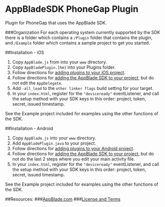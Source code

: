 AppBladeSDK PhoneGap Plugin
===================

Plugin for PhoneGap that uses the AppBlade SDK.

###Organization
For each operating system currently supported by the SDK there is a folder which contains a `/Plugin` folder that contains the plugin, and `/Example` folder which contains a sample project to get you started.

##Installation - iOS

1. Copy `AppBlade.js` from into your `www` directory.
2. Copy `AppBladePlugin.[hm]` into your Plugins folder.
3. Follow directions for [adding plugins to your iOS project](http://wiki.phonegap.com/w/page/43708792/How%20to%20Install%20a%20PhoneGap%20Plugin%20for%20iOS).
3. Follow directions for [adding the AppBlade SDK to your project](http://github.com/AppBlade/SDK), but do not edit the `AppDelegate`.
4. Add `-all_load` to the `other linker flags` build setting for your target.
5. In your `index.html`, register for the `"deviceready"` eventListener, and call the setup method with your SDK keys in this order: project, token, secret, issued timestamp.

See the Example project included for examples using the other functions of the SDK.

##Installation - Android

1. Copy `AppBlade.js` into your `www` directory.
2. Add `AppBladePlugin.java` to your project.
3. Follow directions for [adding plugins to your Android project](http://wiki.phonegap.com/w/page/43708611/How%20to%20Install%20a%20PhoneGap%20Plugin%20for%20Android).
3. Follow directions for [adding the AppBlade SDK to your project](http://github.com/AppBlade/SDK), but do not do the last 2 steps where you edit your main activity file.
3. In your `index.html`, register for the `"deviceready"` eventListener, and call the setup method with your SDK keys in this order: project, token, secret, issued timestamp.

See the Example project included for examples using the other functions of the SDK.


##Resources:
###[AppBlade.com](https://appblade.com/)
###[License and Terms](https://appblade.com/terms_of_use)
